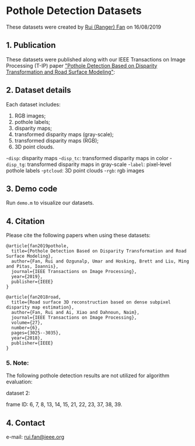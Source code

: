# Pothole Detection Datasets
These datasets were created by [Rui (Ranger) Fan](https://www.ruirangerfan.com/) on 16/08/2019

## 1. Publication
These datasets were published along with our IEEE Transactions on Image Processing (T-IP) paper ["Pothole Detection Based on Disparity Transformation and Road Surface Modeling"](https://www.ruirangerfan.com/pdf/tip2019_fan.pdf):

## 2. Dataset details
Each dataset includes:

1) RGB images; 
2) pothole labels; 
3) disparity maps; 
4) transformed disparity maps (gray-scale); 
5) transformed disparity maps (RGB); 
6) 3D point clouds. 

-`disp`: disparity maps
-`disp_tc`: transformed disparity maps in color
-`disp_tg`: transformed disparity maps in gray-scale
-`label`: pixel-level pothole labels
-`ptcloud`: 3D point clouds
-`rgb`: rgb images

## 3. Demo code
Run `demo.m` to visualize our datasets. 

## 4. Citation

Please cite the following papers when using these datasets:

```
@article{fan2019pothole,
  title={Pothole Detection Based on Disparity Transformation and Road Surface Modeling},
  author={Fan, Rui and Ozgunalp, Umar and Hosking, Brett and Liu, Ming and Pitas, Ioannis},
  journal={IEEE Transactions on Image Processing},
  year={2019},
  publisher={IEEE}
}
```
```
@article{fan2018road,
  title={Road surface 3D reconstruction based on dense subpixel disparity map estimation},
  author={Fan, Rui and Ai, Xiao and Dahnoun, Naim},
  journal={IEEE Transactions on Image Processing},
  volume={27},
  number={6},
  pages={3025--3035},
  year={2018},
  publisher={IEEE}
}
```
### 5. Note:
The following pothole detection results are not utilized for algorithm evaluation:

dataset 2:

frame ID: 6, 7, 8, 13, 14, 15, 21, 22, 23, 37, 38, 39. 

## 4. Contact
e-mail: rui.fan@ieee.org
